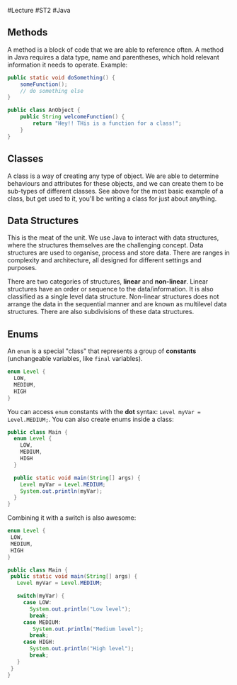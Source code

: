 #Lecture #ST2 #Java 
## Methods
A method is a block of code that we are able to reference often. A method in Java requires a data type, name and parentheses, which hold relevant information it needs to operate. 
Example:
```Java
public static void doSomething() {
	someFunction();
	// do something else
}

public class AnObject {
	public String welcomeFunction() {
		return "Hey!! THis is a function for a class!";
	}
}
```

## Classes
A class is a way of creating any type of object. We are able to determine behaviours and attributes for these objects, and we can create them to be sub-types of different classes. See above for the most basic example of a class, but get used to it, you'll be writing a class for just about anything.

## Data Structures
This is the meat of the unit. We use Java to interact with data structures, where the structures themselves are the challenging concept. Data structures are used to organise, process and store data. There are ranges in complexity and architecture, all designed for different settings and purposes.

There are two categories of structures, **linear** and **non-linear**. Linear structures have an order or sequence to the data/information. It is also classified as a single level data structure. Non-linear structures does not arrange the data in the sequential manner and are known as multilevel data structures. There are also subdivisions of these data structures.

## Enums
An `enum` is a special "class" that represents a group of **constants** (unchangeable variables, like `final` variables).
```java
enum Level {
  LOW,
  MEDIUM,
  HIGH
}
```
You can access `enum` constants with the **dot** syntax: `Level myVar = Level.MEDIUM;`. You can also create enums inside a class:
```java
public class Main {
  enum Level {
    LOW,
    MEDIUM,
    HIGH
  }

  public static void main(String[] args) {
    Level myVar = Level.MEDIUM; 
    System.out.println(myVar);
  }
}
```
 Combining it with a switch is also awesome:
 ```java
enum Level {
  LOW,
  MEDIUM,
  HIGH
}

public class Main {
  public static void main(String[] args) {
    Level myVar = Level.MEDIUM;

    switch(myVar) {
      case LOW:
        System.out.println("Low level");
        break;
      case MEDIUM:
         System.out.println("Medium level");
        break;
      case HIGH:
        System.out.println("High level");
        break;
    }
  }
}
```

